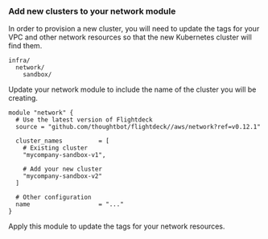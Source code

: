 ### Add new clusters to your network module

In order to provision a new cluster, you will need to update the tags
for your VPC and other network resources so that the new Kubernetes
cluster will find them.

```
infra/
  network/
    sandbox/
```

Update your network module to include the name of the cluster you will
be creating.

```
module "network" {
  # Use the latest version of Flightdeck
  source = "github.com/thoughtbot/flightdeck//aws/network?ref=v0.12.1"

  cluster_names          = [
    # Existing cluster
    "mycompany-sandbox-v1",

    # Add your new cluster
    "mycompany-sandbox-v2"
  ]

  # Other configuration
  name                   = "..."
}
```

Apply this module to update the tags for your network resources.
